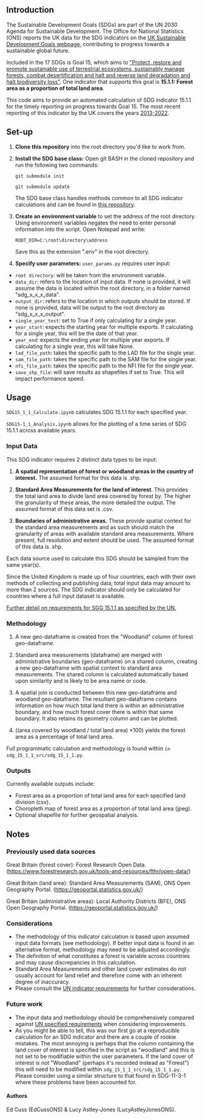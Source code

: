 ## Introduction


The Sustainable Development Goals (SDGs) are part of the UN 2030 Agenda for Sustainable Development. The Office for National Statistics (ONS) reports the UK data for the SDG indicators on the [UK Sustainable Development Goals webpage](https://sdgdata.gov.uk/), contributing to progress towards a sustainable global future. 

Included in the 17 SDGs is Goal 15, which aims to ["Protect, restore and promote sustainable use of terrestrial ecosystems, sustainably manage forests, combat desertification and halt and reverse land degradation and halt biodiversity loss"](https://sdgs.un.org/goals/goal15). One indicator that supports this goal is **15.1.1: Forest area as a proportion of total land area**. 

This code aims to provide an automated calculation of SDG indicator 15.1.1 for the timely reporting on progress towards Goal 15. The most recent reporting of this indicator by the UK covers the years [2013-2022](https://sdgdata.gov.uk/15-1-1/).


## Set-up


1. **Clone this repository** into the root directory you'd like to work from. 

2. **Install the SDG base class:** Open git BASH in the cloned repository and run the following two commands:

    ```git submodule init```

    ```git submodule update```

   The SDG base class handles methods common to all SDG indicator calculations and can be found in [this repository](https://github.com/ONSgeo/sdg_base).

3. **Create an environment variable** to set the address of the root directory. Using environment variables negates the need to enter personal information into the script. Open Notepad and write:

    `ROOT_DIR=C:\root\directory\address`
    
    Save this as the extension ".env" in the root directory. 

4. **Specify user parameters:** `user_params.py` requires user input:

- `root directory`: will be taken from the environment variable.
- `data_dir`: refers to the location of input data. If none is provided, it will assume the data is located within the root directory, in a folder named "sdg_x_x_x_data".
- `output_dir`: refers to the location in which outputs should be stored. If none is provided, data will be output to the root directory as "sdg_x_x_x_output".
- `single_year_test`: set to True if only calculating for a single year.
- `year_start`: expects the starting year for multiple exports. If calculating for a single year, this will be the date of that year.
- `year_end`: expects the ending year for multiple year exports. If calculating for a single year, this will take None.
- `lad_file_path`: takes the specific path to the LAD file for the single year.
- `sam_file_path`: takes the specific path to the SAM file for the single year.
- `nfi_file_path`: takes the specific path to the NFI file for the single year.
- `save_shp_file`: will save results as shapefiles if set to True. This will impact performance speed. 


## Usage


`SDG15_1_1_Calculate.ipynb` calculates SDG 15.1.1 for each specified year.
    
`SDG15-1_1_Analysis.ipynb` allows for the plotting of a time series of SDG 15.1.1 across available years.   
       
### Input Data

This SDG indicator requires 2 distinct data types to be input: 

1. **A spatial representation of forest or woodland areas in the country of interest.** The assumed format for this data is .shp. 

3. **Standard Area Measurements for the land of interest**. This provides the total land area to divide land area covered by forest by. The higher the granularity of these areas, the more detailed the output. The assumed format of this data set is .csv. 

2. **Boundaries of administrative areas.** These provide spatial context for the standard area measurements and as such should match the granularity of areas with available standard area measurements. Where present, full resolution and extent should be used. The assumed format of this data is .shp.

Each data source used to calculate this SDG should be sampled from the same year(s).   

Since the United Kingdom is made up of four countries, each with their own methods of collecting and publishing data, total input data may amount to more than 2 sources. The SDG indicator should only be calculated for countries where a full input dataset is available. 

[Further detail on requirements for SGG 15.1.1 as specified by the UN.](https://unstats.un.org/sdgs/metadata/files/Metadata-15-01-01.pdf) 

### Methodology

1. A new geo-dataframe is created from the "Woodland" column of forest geo-dataframe. 

2. Standard area measurements (dataframe) are merged with administrative boundaries (geo-dataframe) on a shared column, creating a new geo-dataframe with spatial context to standard area measurements. The shared column is calculated automatically based upon similarity and is likely to be area name or code. 

3. A spatial join is conducted between this new geo-dataframe and woodland geo-dataframe. The resultant geo-dataframe contains information on how much total land there is within an administrative boundary, and how much forest cover there is within that same boundary. It also retains its geometry column and can be plotted.

4. ((area covered by woodland / total land area) *100) yields the forest area as a percentage of total land area.

Full programmatic calculation and methodology is found within `in sdg_15_1_1_src/sdg_15_1_1.py`. 

### Outputs

Currently available outputs include:

- Forest area as a proportion of total land area for each specified land division (csv).
- Choropleth map of forest area as a proportion of total land area (jpeg).
- Optional shapefile for further geospatial analysis. 

    
## Notes


### Previously used data sources
    
Great Britain (forest cover): Forest Research Open Data.
(https://www.forestresearch.gov.uk/tools-and-resources/fthr/open-data/)

Great Britain (land area): Standard Area Measurements (SAM), ONS Open Geography Portal. 
(https://geoportal.statistics.gov.uk/)

Great Britain (administrative areas): Local Authority Districts (BFE), ONS Open Geography Portal. 
(https://geoportal.statistics.gov.uk/)

### Considerations 

- The methodology of this indicator calculation is based upon assumed input data formats (see methodology). If better input data is found in an alternative format, methodology may need to be adjusted accordingly.
- The definition of what constitutes a forest is variable across countries and may cause discrepancies in this calculation. 
- Standard Area Measurements and other land cover estimates do not usually account for land relief and therefore come with an inherent degree of inaccuracy.
- Please consult the [UN indicator requirements](https://unstats.un.org/sdgs/metadata/files/Metadata-15-01-01.pdf) for further considerations.

### Future work

- The input data and methodology should be comprehensively compared against [UN specified requirements](https://unstats.un.org/sdgs/metadata/files/Metadata-15-01-01.pdf) when considering improvements.
-  As you might be able to tell, this was our first go at a reproducible calculation for an SDG indicator and there are a couple of rookie mistakes. The most annoying is perhaps that the column containing the land cover of interest is specified in the script as "woodland" and this is not set to be modifiable within the user parameters. If the land cover of interest is not "Woodland" (perhaps it's recorded instead as "Forest") this will need to be modified within `sdg_15_1_1_src/sdg_15_1_1.py`. Please consider using a similar structure to that found in SDG-11-3-1 where these problems have been accounted for.
   

#### Authors

Ed Cuss (EdCussONS) & Lucy Astley-Jones (LucyAstleyJonesONS).
